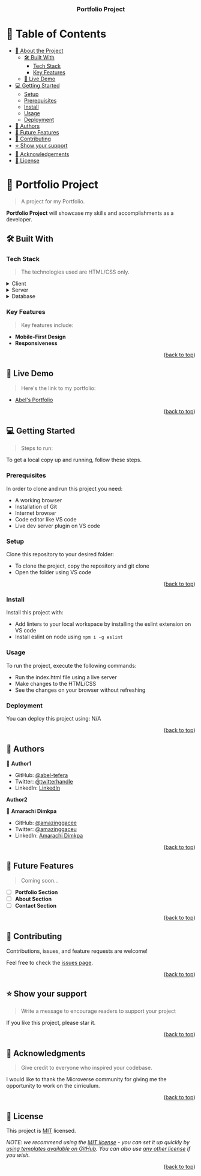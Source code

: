 <a name="readme-top"></a>

<div align="center">

  <br/>

  <h3><b>Portfolio Project</b></h3>

</div>

# 📗 Table of Contents

- [📖 About the Project](#about-project)
  - [🛠 Built With](#built-with)
    - [Tech Stack](#tech-stack)
    - [Key Features](#key-features)
  - [🚀 Live Demo](#live-demo)
- [💻 Getting Started](#getting-started)
  - [Setup](#setup)
  - [Prerequisites](#prerequisites)
  - [Install](#install)
  - [Usage](#usage)
  - [Deployment](#triangular_flag_on_post-deployment)
- [👥 Authors](#authors)
- [🔭 Future Features](#future-features)
- [🤝 Contributing](#contributing)
- [⭐️ Show your support](#support)
- [🙏 Acknowledgements](#acknowledgements)
- [📝 License](#license)

# 📖 Portfolio Project <a name="about-project"></a>

> A project for my Portfolio.

**Portfolio Project** will showcase my skills and accomplishments as a developer.

## 🛠 Built With <a name="built-with"></a>

### Tech Stack <a name="tech-stack"></a>

> The technologies used are HTML/CSS only.

<details>
  <summary>Client</summary>
  <ul>
    <li><a href="https://www.w3schools.com/html/">HTML/CSS</a></li>
        <li><a href="https://getbootstrap.com/docs/5.0/getting-started/introduction/">Bootstrap</a></li>
  </ul>
</details>

<details>
  <summary>Server</summary>
  <ul>
    <li><a href="#">N/A</a></li>
  </ul>
</details>

<details>
<summary>Database</summary>
  <ul>
    <li><a href="#">N/A</a></li>
  </ul>
</details>

### Key Features <a name="key-features"></a>

> Key features include:

- **Mobile-First Design**
- **Responsiveness**

<p align="right">(<a href="#readme-top">back to top</a>)</p>

## 🚀 Live Demo <a name="live-demo"></a>

> Here's the link to my portfolio:

- [Abel's Portfolio](https://abel-tefera.github.io/#next)

<p align="right">(<a href="#readme-top">back to top</a>)</p>

## 💻 Getting Started <a name="getting-started"></a>

> Steps to run:

To get a local copy up and running, follow these steps.

### Prerequisites

In order to clone and run this project you need:

- A working browser
- Installation of Git
- Internet browser
- Code editor like VS code
- Live dev server plugin on VS code

### Setup

Clone this repository to your desired folder:

- To clone the project, copy the repository and git clone
- Open the folder using VS code

<p align="right">(<a href="#readme-top">back to top</a>)</p>

### Install

Install this project with:

- Add linters to your local workspace by installing the eslint extension on VS code
- Install eslint on node using `npm i -g eslint`

### Usage

To run the project, execute the following commands:

- Run the index.html file using a live server
- Make changes to the HTML/CSS
- See the changes on your browser without refreshing

### Deployment

You can deploy this project using: N/A

<p align="right">(<a href="#readme-top">back to top</a>)</p>

## 👥 Authors <a name="authors"></a>

👤 **Author1**

- GitHub: [@abel-tefera](https://github.com/abel-tefera)
- Twitter: [@twitterhandle](https://twitter.com/abelteferabelay)
- LinkedIn: [LinkedIn](https://linkedin.com/in/abel-tefera-b1b625153)

 **Author2**
 
👤 **Amarachi Dimkpa**

- GitHub: [@amazinggacee](https://github.com/Amazinggracee)
- Twitter: [@amazinggaceu](https://twitter.com/amazinggraceu)
- LinkedIn: [Amarachi Dimkpa](https://linkedin.com/in/amarachi-dimkpa-070643183)



<p align="right">(<a href="#readme-top">back to top</a>)</p>

## 🔭 Future Features <a name="future-features"></a>

> Coming soon...

- [ ] **Portfolio Section**
- [ ] **About Section**
- [ ] **Contact Section**

<p align="right">(<a href="#readme-top">back to top</a>)</p>

## 🤝 Contributing <a name="contributing"></a>

Contributions, issues, and feature requests are welcome!

Feel free to check the [issues page](../../issues/).

<p align="right">(<a href="#readme-top">back to top</a>)</p>

## ⭐️ Show your support <a name="support"></a>

> Write a message to encourage readers to support your project

If you like this project, please star it.

<p align="right">(<a href="#readme-top">back to top</a>)</p>

## 🙏 Acknowledgments <a name="acknowledgements"></a>

> Give credit to everyone who inspired your codebase.

I would like to thank the Microverse community for giving me the opportunity to work on the cirriculum.

<p align="right">(<a href="#readme-top">back to top</a>)</p>

## 📝 License <a name="license"></a>

This project is [MIT](./LICENSE) licensed.

_NOTE: we recommend using the [MIT license](https://choosealicense.com/licenses/mit/) - you can set it up quickly by [using templates available on GitHub](https://docs.github.com/en/communities/setting-up-your-project-for-healthy-contributions/adding-a-license-to-a-repository). You can also use [any other license](https://choosealicense.com/licenses/) if you wish._

<p align="right">(<a href="#readme-top">back to top</a>)</p>
